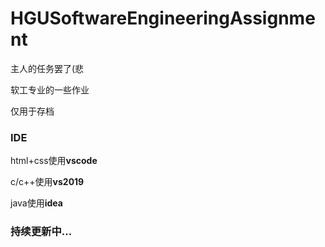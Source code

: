 # HGUSoftwareEngineeringAssignment
主人的任务罢了(悲

软工专业的一些作业

仅用于存档

### IDE

html+css使用**vscode**

c/c++使用**vs2019**

java使用**idea**

### 持续更新中...
